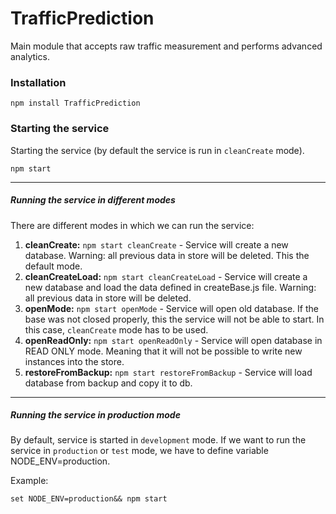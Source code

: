 ﻿# TrafficPrediction

Main module that accepts raw traffic measurement and performs advanced analytics.

### Installation

```
npm install TrafficPrediction
```

### Starting the service

Starting the service (by default the service is run in `cleanCreate` mode).
```
npm start
```

---

##### Running the service in different modes

There are different modes in which we can run the service:

  1. **cleanCreate:** `npm start cleanCreate` - Service will create a new database. Warning: all previous data in store will be deleted. This the default mode.
  2. **cleanCreateLoad:** `npm start cleanCreateLoad` -  Service will create a new database and load the data defined in createBase.js file. Warning: all previous data in store will be deleted.
  3. **openMode:** `npm start openMode` - Service will open old database. If the base was not closed properly, this the service will not be able to start. In this case, `cleanCreate` mode has to be used.
  4. **openReadOnly:** `npm start openReadOnly` - Service will open database in READ ONLY mode. Meaning that it will not be possible to write new instances into the store. 
  5. **restoreFromBackup:** `npm start restoreFromBackup` - Service will load database from backup and copy it to db.

---

##### Running the service in production mode

By default, service is started in `development` mode. If we want to run the service in `production` or `test` mode, we have to define variable NODE_ENV=production.  

Example:
```
set NODE_ENV=production&& npm start
```
  
